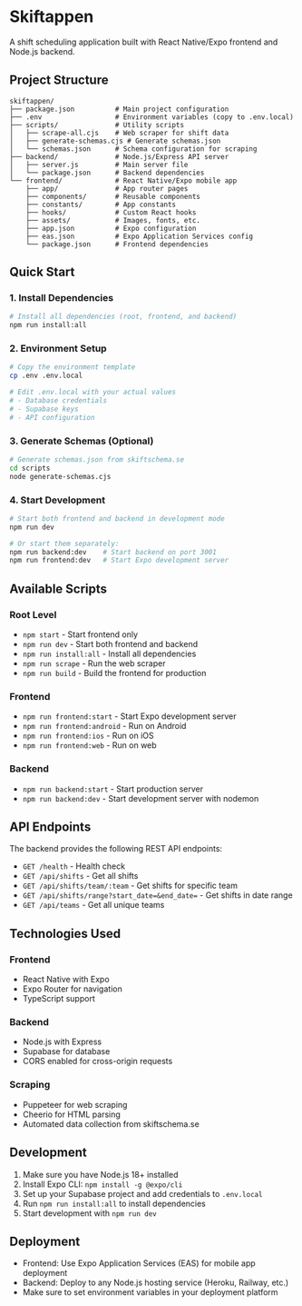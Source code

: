 # Skiftappen

A shift scheduling application built with React Native/Expo frontend and Node.js backend.

## Project Structure

```
skiftappen/
├── package.json          # Main project configuration
├── .env                  # Environment variables (copy to .env.local)
├── scripts/              # Utility scripts
│   ├── scrape-all.cjs    # Web scraper for shift data
│   ├── generate-schemas.cjs # Generate schemas.json
│   └── schemas.json      # Schema configuration for scraping
├── backend/              # Node.js/Express API server
│   ├── server.js         # Main server file
│   └── package.json      # Backend dependencies
└── frontend/             # React Native/Expo mobile app
    ├── app/              # App router pages
    ├── components/       # Reusable components
    ├── constants/        # App constants
    ├── hooks/            # Custom React hooks
    ├── assets/           # Images, fonts, etc.
    ├── app.json          # Expo configuration
    ├── eas.json          # Expo Application Services config
    └── package.json      # Frontend dependencies
```

## Quick Start

### 1. Install Dependencies

```bash
# Install all dependencies (root, frontend, and backend)
npm run install:all
```

### 2. Environment Setup

```bash
# Copy the environment template
cp .env .env.local

# Edit .env.local with your actual values
# - Database credentials
# - Supabase keys
# - API configuration
```

### 3. Generate Schemas (Optional)

```bash
# Generate schemas.json from skiftschema.se
cd scripts
node generate-schemas.cjs
```

### 4. Start Development

```bash
# Start both frontend and backend in development mode
npm run dev

# Or start them separately:
npm run backend:dev    # Start backend on port 3001
npm run frontend:dev   # Start Expo development server
```

## Available Scripts

### Root Level
- `npm start` - Start frontend only
- `npm run dev` - Start both frontend and backend
- `npm run install:all` - Install all dependencies
- `npm run scrape` - Run the web scraper
- `npm run build` - Build the frontend for production

### Frontend
- `npm run frontend:start` - Start Expo development server
- `npm run frontend:android` - Run on Android
- `npm run frontend:ios` - Run on iOS
- `npm run frontend:web` - Run on web

### Backend
- `npm run backend:start` - Start production server
- `npm run backend:dev` - Start development server with nodemon

## API Endpoints

The backend provides the following REST API endpoints:

- `GET /health` - Health check
- `GET /api/shifts` - Get all shifts
- `GET /api/shifts/team/:team` - Get shifts for specific team
- `GET /api/shifts/range?start_date=&end_date=` - Get shifts in date range
- `GET /api/teams` - Get all unique teams

## Technologies Used

### Frontend
- React Native with Expo
- Expo Router for navigation
- TypeScript support

### Backend
- Node.js with Express
- Supabase for database
- CORS enabled for cross-origin requests

### Scraping
- Puppeteer for web scraping
- Cheerio for HTML parsing
- Automated data collection from skiftschema.se

## Development

1. Make sure you have Node.js 18+ installed
2. Install Expo CLI: `npm install -g @expo/cli`
3. Set up your Supabase project and add credentials to `.env.local`
4. Run `npm run install:all` to install dependencies
5. Start development with `npm run dev`

## Deployment

- Frontend: Use Expo Application Services (EAS) for mobile app deployment
- Backend: Deploy to any Node.js hosting service (Heroku, Railway, etc.)
- Make sure to set environment variables in your deployment platform